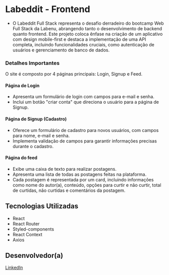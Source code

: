 # Labeddit - Frontend

- O Labeddit Full Stack representa o desafio derradeiro do bootcamp Web Full Stack da Labenu, abrangendo tanto o desenvolvimento de backend quanto frontend. Este projeto coloca ênfase na criação de um aplicativo com design mobile-first e destaca a implementação de uma API completa, incluindo funcionalidades cruciais, como autenticação de usuários e gerenciamento de banco de dados.



### Detalhes Importantes

O site é composto por 4 páginas principais: Login, Signup e Feed.

#### Página de Login
- Apresenta um formulário de login com campos para e-mail e senha.
- Inclui um botão "criar conta" que direciona o usuário para a página de Signup.


#### Página de Signup (Cadastro)
- Oferece um formulário de cadastro para novos usuários, com campos para nome, e-mail e senha.
- Implementa validação de campos para garantir informações precisas durante o cadastro.



#### Página do feed

- Exibe uma caixa de texto para realizar postagens.
- Apresenta uma lista de todas as postagens feitas na plataforma.
- Cada postagem é representada por um card, incluindo informações como nome do autor(a), conteúdo, opções para curtir e não curtir, total de curtidas, não curtidas e comentários da postagem.



## Tecnologias Utilizadas

- React
- React Router
- Styled-components
- React Context
- Axios

## Desenvolvedor(a)
[LinkedIn](https://www.linkedin.com/in/gleicielen-dourado/)